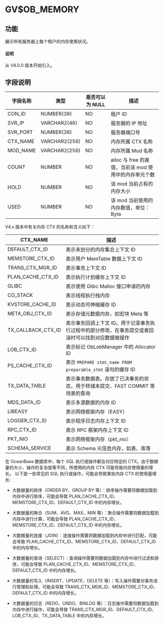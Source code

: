 # GV$OB_MEMORY

## 功能

展示所有服务器上每个租户的内存使用状况。

<main id="notice" type='explain'>
  <h4>说明</h4>
  <p>从 V4.0.0 版本开始引入。</p>
</main>

## 字段说明

|  **字段名称**   |    **类型**     | **是否可以为 NULL** |               **描述**                |
|-------------|---------------|----------------|-------------------------------------|
| CON_ID      | NUMBER(38)    | NO             | 租户 ID                               |
| SVR_IP      | VARCHAR2(46)  | NO             | 服务器的 IP 地址                          |
| SVR_PORT    | NUMBER(38)    | NO             | 服务器端口号                              |
| CTX_NAME    | VARCHAR2(256) | NO             | 内存所属 CTX 名称               |
| MOD_NAME    | VARCHAR2(256) | NO               | 内存所属 Mod 名称                 |
| COUNT       | NUMBER        | NO             | alloc 与 free 的差值，当前该 mod 使用中的内存单元个数 |
| HOLD        | NUMBER        | NO             | 该 mod 当前占有的内存大小     |
| USED        | NUMBER        | NO             | 该 mod 当前使用的内存数值，单位：Byte             |

V4.x 版本中有关内存 CTX 的名称和含义如下：

| CTX_NAME | 描述 |
|----------|------|
| DEFAULT_CTX_ID | 表示未划分的内存集合上下文 ID  |
| MEMSTORE_CTX_ID | 表示用户 MemTable 数据上下文 ID  |
| TRANS_CTX_MGR_ID | 表示事务上下文 ID |
| PLAN_CACHE_CTX_ID | 表示执行计划缓存上下文 ID |
| GLIBC | 表示使用 Glibc Malloc 接口申请的内存  |
| CO_STACK | 表示线程执行栈内存  |
| KVSTORE_CACHE_ID | 表示动态可伸缩缓存 ID  |
| META_OBJ_CTX_ID | 表示存储元数据内存，如宏块 Meta 等  |
| TX_CALLBACK_CTX_ID | 表示事务回调上下文 ID。用于记录事务执行过程中的部分修改，在事务提交或者回滚时可以找到对应数据做操作  |
| LOB_CTX_ID | 表示标记 ObLobManager 中的 Allocator ID |
| PS_CACHE_CTX_ID | 表示 `PREPARE stmt_name FROM preparable_stmt` 语句的缓存 ID  |
| TX_DATA_TABLE | 表示事务数据表。存放了已决事务的状态，用于转储未提交、FAST COMMIT 等场景的查询  |
| MDS_DATA_ID  | 表示多源数据的内存 ID |
| LIBEASY | 表示网络框架内存（EASY）  |
| LOGGER_CTX_ID | 表示程序日志内存上下文 ID  |
| RPC_CTX_ID | 表示 RPC 框架内存上下文 ID  |
| PKT_NIO |  表示网络框架内存（pkt_nio） |
| SCHEMA_SERVICE | 表示 Schema 元信息内存，如表、库等  |

在 OceanBase 数据库中，每个 SQL 执行或操作都会对应特定的 CTX。由于数据量的大小、操作的复杂度等不同，所使用的内存 CTX 可能导致内存使用量的增长。
以下是一些常见的 SQL 执行或操作，可能会导致某些内存 CTX 的使用量增长:

* 大数据量的排序（ORDER BY、GROUP BY 等）：排序操作需要将数据加载到内存中进行排序，可能会导致 PLAN_CACHE_CTX_ID、MEMSTORE_CTX_ID、DEFAULT_CTX_ID 中的内存增长。

* 大数据量的聚合（SUM、AVG、MAX、MIN 等）：聚合操作需要将数据加载到内存中进行计算，可能会导致 PLAN_CACHE_CTX_ID、MEMSTORE_CTX_ID、DEFAULT_CTX_ID 中的内存增长。

* 大数据量的连接（JOIN）：连接操作需要将数据加载到内存中进行匹配，可能会导致 PLAN_CACHE_CTX_ID、MEMSTORE_CTX_ID、DEFAULT_CTX_ID 中的内存增长。

* 大数据量的查询（SELECT）：查询操作需要将数据加载到内存中进行过滤和排序，可能会导致 PLAN_CACHE_CTX_ID、MEMSTORE_CTX_ID、DEFAULT_CTX_ID 中的内存增长。

* 大数据量的写入（INSERT、UPDATE、DELETE 等）：写入操作需要对事务进行管理和处理，可能会导致 TRANS_CTX_MGR_ID、MEMSTORE_CTX_ID、DEFAULT_CTX_ID 中的内存增长。

* 大数据量的日志（REDO、UNDO、BINLOG 等）：日志操作需要将数据加载到内存中进行操作，可能会导致 TRANS_CTX_MGR_ID、DEFAULT_CTX_ID、LOB_CTX_ID、TX_DATA_TABLE 中的内存增长。
